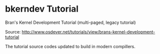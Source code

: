 # bkerndev Tutorial

Bran's Kernel Development Tutorial (multi-paged, legacy tutorial)

Source: http://www.osdever.net/tutorials/view/brans-kernel-development-tutorial

The tutorial source codes updated to build in modern compillers.
